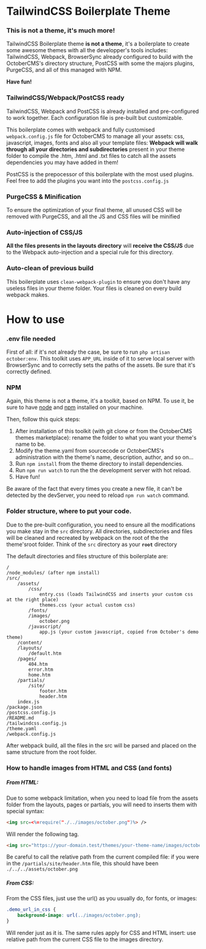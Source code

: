 TailwindCSS Boilerplate Theme
=============================

### This is not a theme, it's much more!

TailwindCSS Boilerplate theme **is not a theme**, it's a boilerplate to create some awesome themes with all the developper's tools includes: TailwindCSS, Webpack, BrowserSync already configured to build with the OctoberCMS's directory structure, PostCSS with some the majors plugins, PurgeCSS, and all of this managed with NPM.

**Have fun!**

### TailwindCSS/Webpack/PostCSS ready

TailwindCSS, Webpack and PostCSS is already installed and pre-configured to work together. Each configuration file is pre-built but customizable.

This boilerplate comes with webpack and fully customised `webpack.config.js` file for OctoberCMS to manage all your assets: css, javascript, images, fonts and also all your template files: **Webpack will walk through all your directories and subdirectories** present in your theme folder to compile the .htm, .html and .txt files to catch all the assets dependencies you may have added in them!

PostCSS is the prepocessor of this boilerplate with the most used plugins. Feel free to add the plugins you want into the `postcss.config.js`

### PurgeCSS & Minification

To ensure the optimization of your final theme, all unused CSS will be removed with PurgeCSS, and all the JS and CSS files will be minified

### Auto-injection of CSS/JS

**All the files presents in the layouts directory** will **receive the CSS/JS** due to the Webpack auto-injection and a special rule for this directory.

### Auto-clean of previous build

This boilerplate uses `clean-webpack-plugin` to ensure you don't have any useless files in your theme folder. Your files is cleaned on every build webpack makes.

How to use
==========

### .env file needed

First of all: if it's not already the case, be sure to run `php artisan october:env`. This toolkit uses `APP_URL` inside of it to serve local server with BrowserSync and to correctly sets the paths of the assets. Be sure that it's correctly defined.

### NPM

Again, this theme is not a theme, it's a toolkit, based on NPM. To use it, be sure to have [node](https://github.com/nodejs/node) and [npm](https://github.com/npm/cli) installed on your machine.

Then, follow this quick steps:

1.  After installation of this toolkit (with git clone or from the OctoberCMS themes marketplace): rename the folder to what you want your theme's name to be.
2.  Modify the theme.yaml from sourcecode or OctoberCMS's administration with the theme's name, description, author, and so on...
3.  Run `npm install` from the theme directory to install dependencies.
4.  Run `npm run watch` to run the the development server with hot reload.
5.  Have fun!

Be aware of the fact that every times you create a new file, it can't be detected by the devServer, you need to reload `npm run watch` command.

### Folder structure, where to put your code.

Due to the pre-built configuration, you need to ensure all the modifications you make stay in the `src` directory. All directories, subdirectories and files will be cleaned and recreated by webpack on the root of the the theme'sroot folder. Think of the `src` directory as your **`root`** directory

The default directories and files structure of this boilerplate are:
```
/
/node_modules/ (after npm install)
/src/
    /assets/
        /css/
            entry.css (loads TailwindCSS and inserts your custom css at the right place)
            themes.css (your actual custom css)
        /fonts/
        /images/
            october.png
        /javascript/
            app.js (your custom javascript, copied from October's demo theme)
    /content/
    /layouts/
        /default.htm
    /pages/
        404.htm
        error.htm
        home.htm
    /partials/
        /site/
            footer.htm
            header.htm
    index.js
/package.json
/postcss.config.js
/README.md
/tailwindcss.config.js
/theme.yaml
/webpack.config.js
```


After webpack build, all the files in the src will be parsed and placed on the same structure from the root folder.

### How to handle images from HTML and CSS (and fonts)

##### From HTML:

Due to some webpack limitation, when you need to load file from the assets folder from the layouts, pages or partials, you will need to inserts them with special syntax:

```HTML
<img src=<%=require("./../images/october.png")%> />
```

Will render the following tag.

```HTML
<img src="https://your-domain.test/themes/your-theme-name/images/october.png" />
```

Be careful to call the relative path from the current compiled file: if you were in the `/partials/site/header.htm` file, this should have been `./../../assets/october.png`

##### From CSS:

From the CSS files, just use the url() as you usually do, for fonts, or images:

```CSS
.demo_url_in_css {
    background-image: url(../images/october.png);
}
```


Will render just as it is. The same rules apply for CSS and HTML insert: use relative path from the current CSS file to the images directory.
